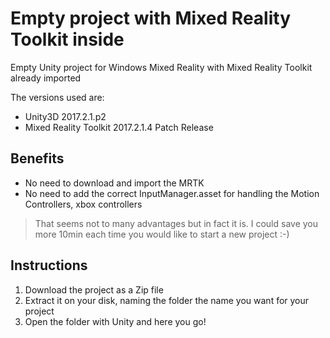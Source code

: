 # Empty project with Mixed Reality Toolkit inside

Empty Unity project for Windows Mixed Reality with Mixed Reality Toolkit already imported

The versions used are:

- Unity3D 2017.2.1.p2
- Mixed Reality Toolkit 2017.2.1.4 Patch Release

## Benefits

- No need to download and import the MRTK
- No need to add the correct InputManager.asset for handling the Motion Controllers, xbox controllers
> That seems not to many advantages but in fact it is. I could save you more 10min each time you would like to start a new project :-)

## Instructions

1. Download the project as a Zip file
2. Extract it on your disk, naming the folder the name you want for your project
3. Open the folder with Unity and here you go!